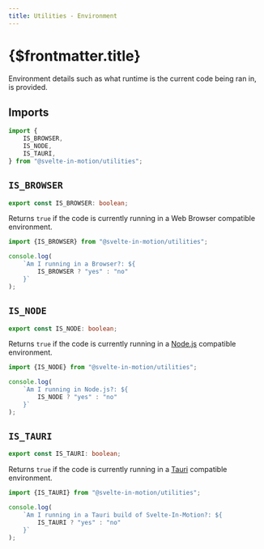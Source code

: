 ```yaml
---
title: Utilities - Environment
---
```


# {$frontmatter.title}

Environment details such as what runtime is the current code being ran in, is provided.

## Imports

```typescript
import {
    IS_BROWSER,
    IS_NODE,
    IS_TAURI,
} from "@svelte-in-motion/utilities";
```

## `IS_BROWSER`

```typescript
export const IS_BROWSER: boolean;
```

Returns `true` if the code is currently running in a Web Browser compatible environment.

```typescript
import {IS_BROWSER} from "@svelte-in-motion/utilities";

console.log(
    `Am I running in a Browser?: ${
        IS_BROWSER ? "yes" : "no"
    }`
);
```

## `IS_NODE`

```typescript
export const IS_NODE: boolean;
```

Returns `true` if the code is currently running in a [Node.js](https://nodejs.org/en/) compatible environment.

```typescript
import {IS_NODE} from "@svelte-in-motion/utilities";

console.log(
    `Am I running in Node.js?: ${
        IS_NODE ? "yes" : "no"
    }`
);
```

## `IS_TAURI`

```typescript
export const IS_TAURI: boolean;
```

Returns `true` if the code is currently running in a [Tauri](https://tauri.studio/) compatible environment.

```typescript
import {IS_TAURI} from "@svelte-in-motion/utilities";

console.log(
    `Am I running in a Tauri build of Svelte-In-Motion?: ${
        IS_TAURI ? "yes" : "no"
    }`
);
```
